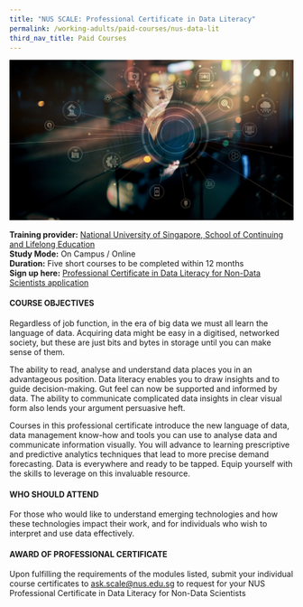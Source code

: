 ```yaml
---
title: "NUS SCALE: Professional Certificate in Data Literacy"
permalink: /working-adults/paid-courses/nus-data-lit
third_nav_title: Paid Courses
---
```

![Alt text for image on Isomer site](/images/nus-data-lit.png)

**Training provider:** [National University of Singapore, School of Continuing and Lifelong Education](https://scale.nus.edu.sg/)  
**Study Mode:** On Campus / Online  
**Duration:** Five short courses to be completed within 12 months  
**Sign up here:** [Professional Certificate in Data Literacy for Non-Data Scientists application](https://scale.nus.edu.sg/programmes/executive-courses/certificates-at-nus/professional-certificates/professional-certificate-in-data-literacy-for-non-data-scientists) 

#### COURSE OBJECTIVES
Regardless of job function, in the era of big data we must all learn the language of data. Acquiring data might be easy in a digitised, networked society, but these are just bits and bytes in storage until you can make sense of them.

The ability to read, analyse and understand data places you in an advantageous position. Data literacy enables you to draw insights and to guide decision-making. Gut feel can now be supported and informed by data. The ability to communicate complicated data insights in clear visual form also lends your argument persuasive heft.

Courses in this professional certificate introduce the new language of data, data management know-how and tools you can use to analyse data and communicate information visually. You will advance to learning prescriptive and predictive analytics techniques that lead to more precise demand forecasting. Data is everywhere and ready to be tapped. Equip yourself with the skills to leverage on this invaluable resource.

#### WHO SHOULD ATTEND
For those who would like to understand emerging technologies and how these technologies impact their work, and for individuals who wish to interpret and use data effectively.

#### AWARD OF PROFESSIONAL CERTIFICATE
Upon fulfilling the requirements of the modules listed, submit your individual course certificates to ask.scale@nus.edu.sg to request for your NUS Professional Certificate in Data Literacy for Non-Data Scientists